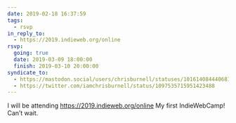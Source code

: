 ```yaml
---
date: 2019-02-18 16:37:59
tags:
  - rsvp
in_reply_to:
  - https://2019.indieweb.org/online
rsvp:
  going: true
  date: 2019-03-09 18:00:00
  finish: 2019-03-10 20:00:00
syndicate_to:
  - https://mastodon.social/users/chrisburnell/statuses/101614084440681519
  - https://twitter.com/iamchrisburnell/status/1097535715951423488
---
```


I will be attending <a href="https://2019.indieweb.org/online" rel="external">https://2019.indieweb.org/online</a> My first IndieWebCamp! Can’t wait.
